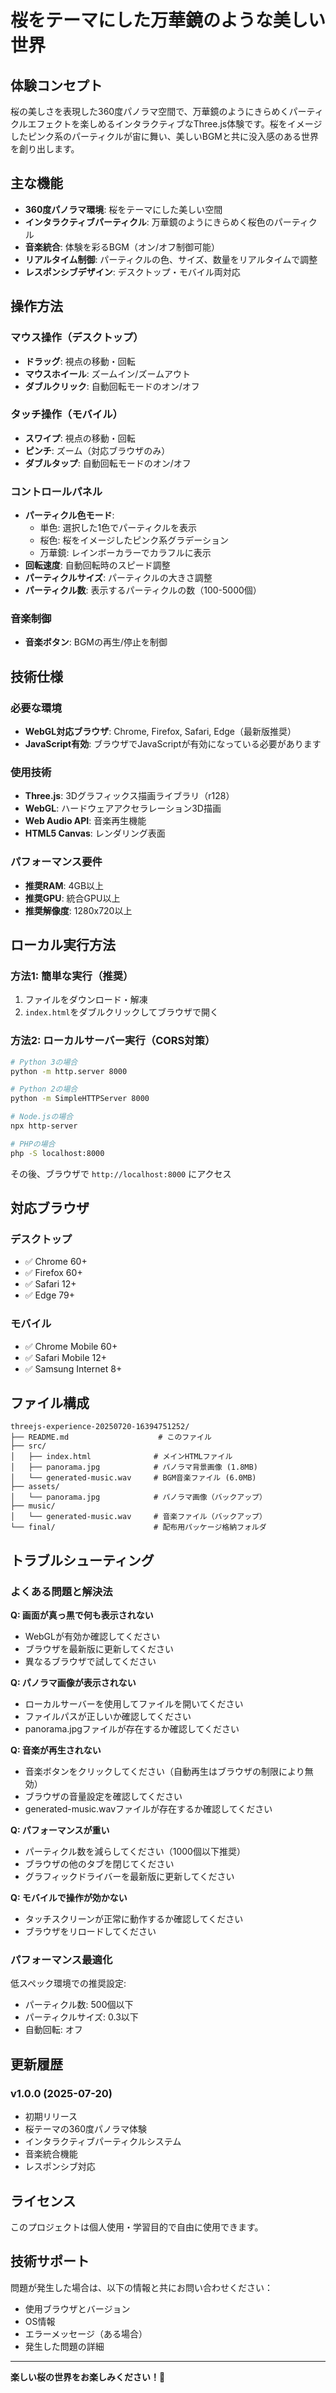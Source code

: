 # 桜をテーマにした万華鏡のような美しい世界

## 体験コンセプト

桜の美しさを表現した360度パノラマ空間で、万華鏡のようにきらめくパーティクルエフェクトを楽しめるインタラクティブなThree.js体験です。桜をイメージしたピンク系のパーティクルが宙に舞い、美しいBGMと共に没入感のある世界を創り出します。

## 主な機能

- **360度パノラマ環境**: 桜をテーマにした美しい空間
- **インタラクティブパーティクル**: 万華鏡のようにきらめく桜色のパーティクル
- **音楽統合**: 体験を彩るBGM（オン/オフ制御可能）
- **リアルタイム制御**: パーティクルの色、サイズ、数量をリアルタイムで調整
- **レスポンシブデザイン**: デスクトップ・モバイル両対応

## 操作方法

### マウス操作（デスクトップ）
- **ドラッグ**: 視点の移動・回転
- **マウスホイール**: ズームイン/ズームアウト
- **ダブルクリック**: 自動回転モードのオン/オフ

### タッチ操作（モバイル）
- **スワイプ**: 視点の移動・回転
- **ピンチ**: ズーム（対応ブラウザのみ）
- **ダブルタップ**: 自動回転モードのオン/オフ

### コントロールパネル
- **パーティクル色モード**:
  - 単色: 選択した1色でパーティクルを表示
  - 桜色: 桜をイメージしたピンク系グラデーション
  - 万華鏡: レインボーカラーでカラフルに表示
- **回転速度**: 自動回転時のスピード調整
- **パーティクルサイズ**: パーティクルの大きさ調整
- **パーティクル数**: 表示するパーティクルの数（100-5000個）

### 音楽制御
- **音楽ボタン**: BGMの再生/停止を制御

## 技術仕様

### 必要な環境
- **WebGL対応ブラウザ**: Chrome, Firefox, Safari, Edge（最新版推奨）
- **JavaScript有効**: ブラウザでJavaScriptが有効になっている必要があります

### 使用技術
- **Three.js**: 3Dグラフィックス描画ライブラリ（r128）
- **WebGL**: ハードウェアアクセラレーション3D描画
- **Web Audio API**: 音楽再生機能
- **HTML5 Canvas**: レンダリング表面

### パフォーマンス要件
- **推奨RAM**: 4GB以上
- **推奨GPU**: 統合GPU以上
- **推奨解像度**: 1280x720以上

## ローカル実行方法

### 方法1: 簡単な実行（推奨）
1. ファイルをダウンロード・解凍
2. `index.html`をダブルクリックしてブラウザで開く

### 方法2: ローカルサーバー実行（CORS対策）
```bash
# Python 3の場合
python -m http.server 8000

# Python 2の場合
python -m SimpleHTTPServer 8000

# Node.jsの場合
npx http-server

# PHPの場合
php -S localhost:8000
```

その後、ブラウザで `http://localhost:8000` にアクセス

## 対応ブラウザ

### デスクトップ
- ✅ Chrome 60+
- ✅ Firefox 60+
- ✅ Safari 12+
- ✅ Edge 79+

### モバイル
- ✅ Chrome Mobile 60+
- ✅ Safari Mobile 12+
- ✅ Samsung Internet 8+

## ファイル構成

```
threejs-experience-20250720-16394751252/
├── README.md                    # このファイル
├── src/
│   ├── index.html              # メインHTMLファイル
│   ├── panorama.jpg            # パノラマ背景画像 (1.8MB)
│   └── generated-music.wav     # BGM音楽ファイル (6.0MB)
├── assets/
│   └── panorama.jpg            # パノラマ画像（バックアップ）
├── music/
│   └── generated-music.wav     # 音楽ファイル（バックアップ）
└── final/                      # 配布用パッケージ格納フォルダ
```

## トラブルシューティング

### よくある問題と解決法

**Q: 画面が真っ黒で何も表示されない**
- WebGLが有効か確認してください
- ブラウザを最新版に更新してください
- 異なるブラウザで試してください

**Q: パノラマ画像が表示されない**
- ローカルサーバーを使用してファイルを開いてください
- ファイルパスが正しいか確認してください
- panorama.jpgファイルが存在するか確認してください

**Q: 音楽が再生されない**
- 音楽ボタンをクリックしてください（自動再生はブラウザの制限により無効）
- ブラウザの音量設定を確認してください
- generated-music.wavファイルが存在するか確認してください

**Q: パフォーマンスが重い**
- パーティクル数を減らしてください（1000個以下推奨）
- ブラウザの他のタブを閉じてください
- グラフィックドライバーを最新版に更新してください

**Q: モバイルで操作が効かない**
- タッチスクリーンが正常に動作するか確認してください
- ブラウザをリロードしてください

### パフォーマンス最適化

低スペック環境での推奨設定:
- パーティクル数: 500個以下
- パーティクルサイズ: 0.3以下
- 自動回転: オフ

## 更新履歴

### v1.0.0 (2025-07-20)
- 初期リリース
- 桜テーマの360度パノラマ体験
- インタラクティブパーティクルシステム
- 音楽統合機能
- レスポンシブ対応

## ライセンス

このプロジェクトは個人使用・学習目的で自由に使用できます。

## 技術サポート

問題が発生した場合は、以下の情報と共にお問い合わせください：
- 使用ブラウザとバージョン
- OS情報
- エラーメッセージ（ある場合）
- 発生した問題の詳細

---

**楽しい桜の世界をお楽しみください！🌸**